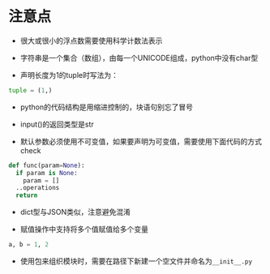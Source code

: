 # 注意点

* 很大或很小的浮点数需要使用科学计数法表示

* 字符串是一个集合（数组），由每一个UNICODE组成，python中没有char型

* 声明长度为1的tuple时写法为：

```python
tuple = (1,)
```

* python的代码结构是用缩进控制的，块语句别忘了冒号

* input()的返回类型是str

* 默认参数必须使用不可变值，如果要声明为可变值，需要使用下面代码的方式check

```python
def func(param=None):
  if param is None:
    param = []
  ..operations
  return
```

* dict型与JSON类似，注意避免混淆

* 赋值操作中支持将多个值赋值给多个变量

```py
a, b = 1, 2
```

* 使用包来组织模块时，需要在路径下新建一个空文件并命名为`__init__.py`
